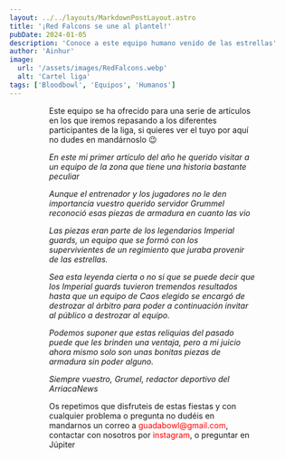```yaml
---
layout: ../../layouts/MarkdownPostLayout.astro
title: '¡Red Falcons se une al plantel!'
pubDate: 2024-01-05
description: 'Conoce a este equipo humano venido de las estrellas'
author: 'Ainhur'
image:
  url: '/assets/images/RedFalcons.webp'
  alt: 'Cartel liga'
tags: ['Bloodbowl', 'Equipos', 'Humanos']
---
```


Este equipo se ha ofrecido para una serie de artículos en los que iremos repasando a los diferentes participantes de la liga, si quieres ver el tuyo por aquí no dudes en mandárnoslo 😉

_En este mi primer artículo del año he querido visitar a un equipo de la zona que tiene una historia bastante peculiar_

_Aunque el entrenador y los jugadores no le den importancia vuestro querido servidor Grummel reconoció esas piezas de armadura en cuanto las vio_

_Las piezas eran parte de los legendarios Imperial guards, un equipo que se formó con los supervivientes de un regimiento que juraba provenir de las estrellas._

_Sea esta leyenda cierta o no si que se puede decir que los Imperial guards tuvieron tremendos resultados hasta que un equipo de Caos elegido se encargó de destrozar al árbitro para poder a continuación invitar al público a destrozar al equipo._

_Podemos suponer que estas reliquias del pasado puede que les brinden una ventaja, pero a mi juicio ahora mismo solo son unas bonitas piezas de armadura sin poder alguno._

_Siempre vuestro, Grumel, redactor deportivo del ArriacaNews_

Os repetimos que disfruteis de estas fiestas y con cualquier problema o pregunta no dudéis en mandarnos un correo a [guadabowl@gmail.com](mailto:guadabowl@gmail.com), contactar con nosotros por [instagram](https://www.instagram.com/guadabowl/), o preguntar en Júpiter

<style>
    a {
      color: red;
      text-decoration: none;
    }
    img{
      width:100%
    }
    @media screen and (min-width: 636px) {
      img{
        width:50%;
        margin-left:25%;
      }
      p,h2,ul,li {
        padding:0em 5em 0em 5em;
      }
      h1 {
        text-align: center;
      }
    }
</style>
